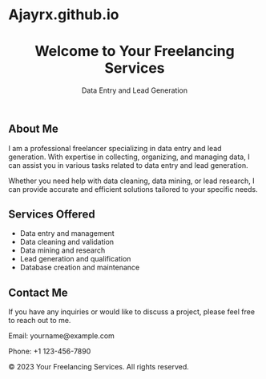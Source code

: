 # Ajayrx.github.io

<body>
  <header>
    <h1>Welcome to Your Freelancing Services</h1>
    <p>Data Entry and Lead Generation</p>
  </header>

  <section id="about">
    <h2>About Me</h2>
    <p>I am a professional freelancer specializing in data entry and lead generation. With expertise in collecting, organizing, and managing data, I can assist you in various tasks related to data entry and lead generation.</p>
    <p>Whether you need help with data cleaning, data mining, or lead research, I can provide accurate and efficient solutions tailored to your specific needs.</p>
  </section>

  <section id="services">
    <h2>Services Offered</h2>
    <ul>
      <li>Data entry and management</li>
      <li>Data cleaning and validation</li>
      <li>Data mining and research</li>
      <li>Lead generation and qualification</li>
      <li>Database creation and maintenance</li>
    </ul>
  </section>

  <section id="contact">
    <h2>Contact Me</h2>
    <p>If you have any inquiries or would like to discuss a project, please feel free to reach out to me.</p>
    <p>Email: yourname@example.com</p>
    <p>Phone: +1 123-456-7890</p>
  </section>

  <footer>
    <p>&copy; 2023 Your Freelancing Services. All rights reserved.</p>
  </footer>
</body>
</html>
